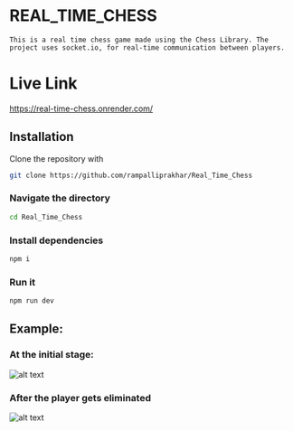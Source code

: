 # REAL_TIME_CHESS
    This is a real time chess game made using the Chess Library. The project uses socket.io, for real-time communication between players.

# Live Link
https://real-time-chess.onrender.com/

## Installation
Clone the repository with
```bash
git clone https://github.com/rampalliprakhar/Real_Time_Chess
```

### Navigate the directory
```bash
cd Real_Time_Chess
```

### Install dependencies
```bash 
npm i
```

### Run it 
```bash  
npm run dev 
```

## Example:
### At the initial stage:
![alt text](image.png)
### After the player gets eliminated
![alt text](image-1.png)
